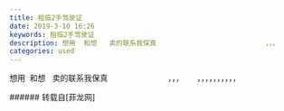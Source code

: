 ```yaml
---
title: 租临2手驾驶证
date: 2019-3-10 16:26
keywords: 租临2手驾驶证
description: 想用  和想   卖的联系我保真                           ，，，      ，，，，，，，，，，
categories: used
---
```

<td class="t_f" id="postmessage_3196555">

想用  和想   卖的联系我保真                           ，，，      ，，，，，，，，，，<br/>
<img alt="" border="0" class="zoom" data-cf-modified-adbfaf750641ad9964bc7f6c-="" file="http://www.flw.ph/data/appbyme/upload/image/201903/10/DpkE8CNBZqkC.jpg" id="aimg_bBcmC" lazyloadthumb="1" onclick="" onmouseover="" src="http://www.flw.ph/data/appbyme/upload/image/201903/10/DpkE8CNBZqkC.jpg"/><br/>
<img alt="" border="0" class="zoom" data-cf-modified-adbfaf750641ad9964bc7f6c-="" file="http://www.flw.ph/data/appbyme/upload/image/201903/10/y8bJjWX5EotV.jpg" id="aimg_AkHTY" lazyloadthumb="1" onclick="" onmouseover="" src="http://www.flw.ph/data/appbyme/upload/image/201903/10/y8bJjWX5EotV.jpg"/><br/>
<img alt="" border="0" class="zoom" data-cf-modified-adbfaf750641ad9964bc7f6c-="" file="http://www.flw.ph/data/appbyme/upload/image/201903/10/2AYDoYrGJj57.jpg" id="aimg_ef7ih" lazyloadthumb="1" onclick="" onmouseover="" src="http://www.flw.ph/data/appbyme/upload/image/201903/10/2AYDoYrGJj57.jpg"/><br/>
</td>
###### 转载自[菲龙网]